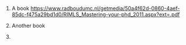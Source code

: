 
1. A book
https://www.radboudumc.nl/getmedia/50a4f62d-0860-4aef-85dc-f475a29bd1d0/RIMLS_Mastering-your-phd_2011.aspx?ext=.pdf

2. Another book
3. 